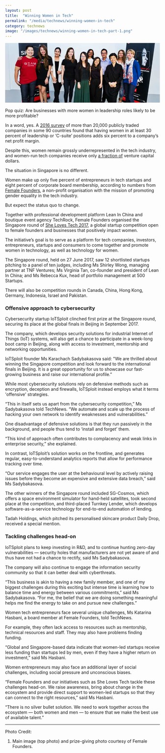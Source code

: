 ```yaml
---
layout: post
title:  "Winning Women in Tech"
permalink: "/media/technews/winning-women-in-tech"
category: technews
image: "/images/technews/winning-women-in-tech-part-1.png"
---
```


![Winning Women in Tech](/images/technews/winning-women-in-tech-part-1.png)

Pop quiz: Are businesses with more women in leadership roles likely to be more profitable?

In a word, yes. A [2016 survey](https://qz.com/612086/huge-study-find-that-companies-with-more-women-leaders-are-more-profitable/) of more than 20,000 publicly traded companies in some 90 countries found that having women in at least 30 percent of leadership or ‘C-suite’ positions adds six percent to a company’s net profit margin.

Despite this, women remain grossly underrepresented in the tech industry, and women-run tech companies receive only [a fraction of](http://fortune.com/2017/03/13/female-founders-venture-capital/) venture capital dollars.

The situation in Singapore is no different.

Women make up only five percent of entrepreneurs in tech startups and eight percent of corporate board membership, according to numbers from [Female Founders](https://www.femalefounders.sg/), a non-profit organisation with the mission of promoting gender equality in the tech industry.

But expect the status quo to change.

Together with professional development platform Lean In China and boutique event agency TechRock, Female Founders organised the Singapore round of [She Loves Tech 2017](http://www.shelovestech.org/), a global startup competition open to female founders and businesses that positively impact women.

The initiative’s goal is to serve as a platform for tech companies, investors, entrepreneurs, startups and consumers to come together and promote women in technology, as well as technology for women.

The Singapore round, held on 27 June 2017, saw 12 shortlisted startups pitching to a panel of ten judges, including Ms Shirley Wong, managing partner at TNF Ventures; Ms Virginia Tan, co-founder and president of Lean In China; and Ms Rebecca Kux, head of portfolio management at 500 Startups.

There will also be competition rounds in Canada, China, Hong Kong, Germany, Indonesia, Israel and Pakistan.

### **Offensive approach to cybersecurity**
Cybersecurity startup IoTSploit clinched first prize at the Singapore round, securing its place at the global finals in Beijing in September 2017.

The company, which develops security solutions for industrial Internet of Things (IoT) systems, will also get a chance to participate in a week-long boot camp in Beijing, along with access to investment, mentorship and networking opportunities.

IoTSploit founder Ms Karachach Sadybakasova said: "We are thrilled about winning the Singapore competition and look forward to the international finals in Beijing. It is a great opportunity for us to showcase our fast-growing business and raise our international profile.”

While most cybersecurity solutions rely on defensive methods such as encryption, deception and firewalls, IoTSploit instead employs what it terms 'offensive' strategies.

“This in itself sets us apart from the cybersecurity competition,” Ms Sadybakasova told TechNews. “We automate and scale up the process of hacking your own network to identify weaknesses and vulnerabilities.”

One disadvantage of defensive solutions is that they run passively in the background, and people thus tend to ‘install and forget’ them.

“This kind of approach often contributes to complacency and weak links in enterprise security,” she explained.

In contrast, IoTSploit’s solution works on the frontline, and generates regular, easy-to-understand analytics reports that allow for performance tracking over time.

“Our service engages the user at the behavioural level by actively raising issues before they become an expensive and extensive data breach,” said Ms Sadybakasova.

The other winners of the Singapore round included SG-Cosmos, which offers a space environment simulator for hand-held satellites, took second place at the competition, and third-placed Turnkey Lender, which develops software-as-a-service technology for end-to-end automation of lending.

Tadah Holdings, which pitched its personalised skincare product Daily Drop, received a special mention.

### **Tackling challenges head-on**
IoTSploit plans to keep investing in R&D, and to continue hunting zero-day vulnerabilities — security holes that manufacturers are not yet aware of and thus have not had a chance to rectify, said Ms Sadybakasova.

The company will also continue to engage the information security community so that it can better deal with cyberthreats.

“This business is akin to having a new family member, and one of my biggest challenges during this exciting but intense time is learning how to balance time and energy between various commitments,” said Ms Sadybakasova. “For me, the belief that we are doing something meaningful helps me find the energy to take on and pursue new challenges.”

Women tech entrepreneurs face several unique challenges, Ms Katarina Hasbani, a board member at Female Founders, told TechNews.

For example, they often lack access to resources such as mentorship, technical resources and staff. They may also have problems finding funding.

“Global and Singapore-based data indicate that women-led startups receive less funding than startups led by men, even if they have a higher return on investment,” said Ms Hasbani.

Women entrepreneurs may also face an additional layer of social challenges, including social pressure and unconscious biases.

“Female Founders and our initiatives such as She Loves Tech tackle these challenges head-on. We raise awareness, bring about change in the ecosystem and provide direct support to women-led startups so that they can connect to the right resources,” said Ms Hasbani.

“There is no silver bullet solution. We need to work together across the ecosystem — both women and men — to ensure that we make the best use of available talent.” 

---

Photo Credit:
1. Main image (top photo) and prize-giving photo courtesy of Female Founders.
